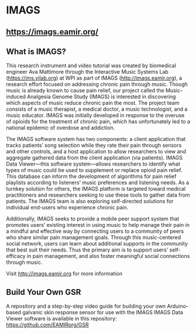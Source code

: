# IMAGS
## https://imags.eamir.org/

## What is IMAGS?<br>
This research instrument and video tutorial was created by biomedical engineer Ava Mattimore through the Interactive Music Systems Lab (https://ims.vjlab.org) at WPI as part of IMAGS (http://imags.eamir.org), a research effort focused on addressing chronic pain through music. Though music is already known to cause pain relief, our project called the Music-induced Analgesia Genome Study (IMAGS) is interested in discovering which aspects of music reduce chronic pain the most. The project team consists of a music therapist, a medical doctor, a music technologist, and a music educator. IMAGS was initially developed in response to the overuse of opioids for the treatment of chronic pain, which has unfortunately led to a national epidemic of overdose and addiction.

The IMAGS software system has two components: a client application that tracks patients’ song selection while they rate their pain through sensors and other controls, and a host application to allow researchers to view and aggregate gathered data from the client application (via patients). IMAGS Data Viewer—this software system—allows researchers to identify what types of music could be used to supplement or replace opioid pain relief. This database can inform the development of algorithms for pain relief playlists according to listeners’ music preferences and listening needs. As a turnkey solution for others, the IMAGS platform is targeted toward medical practitioners and researchers seeking to use these tools to gather data from patients. The IMAGS team is also exploring self-directed solutions for individual end-users who experience chronic pain.

Additionally, IMAGS seeks to provide a mobile peer support system that promotes users’ existing interest in using music to help manage their pain in a mindful and effective way by connecting users to a community of peers who share similar pain management goals. Through this music-centered social network, users can learn about additional supports in the community that best suit their needs. Thus the primary aim is to support users’ self-efficacy in pain management, and also foster meaningful social connections through music.

Visit http://imags.eamir.org for more information

## Build Your Own GSR
A repository and a step-by-step video guide for building your own Arduino-based galvanic skin response sensor for use with the IMAGS IMAGS Data Viewer software is available in this repository:<br>
https://github.com/EAMIRorg/GSR 